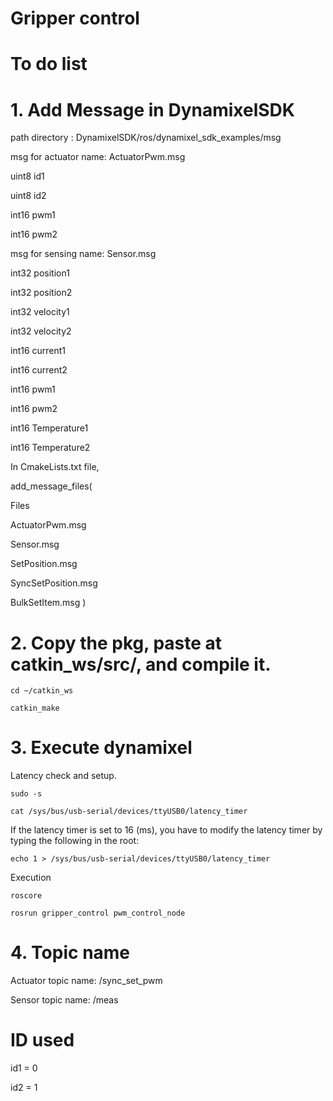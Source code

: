 # Gripper control

# To do list

# 1. Add Message in DynamixelSDK

path directory : DynamixelSDK/ros/dynamixel_sdk_examples/msg

msg for actuator name: ActuatorPwm.msg

uint8 id1

uint8 id2

int16 pwm1

int16 pwm2

msg for sensing name: Sensor.msg

int32 position1

int32 position2

int32 velocity1

int32 velocity2

int16 current1

int16 current2

int16 pwm1

int16 pwm2

int16 Temperature1

int16 Temperature2

In CmakeLists.txt file,

add_message_files(

  Files
    
   ActuatorPwm.msg
    
   Sensor.msg
    
   SetPosition.msg
    
   SyncSetPosition.msg
    
   BulkSetItem.msg
)

# 2. Copy the pkg, paste at catkin_ws/src/, and compile it.

    cd ~/catkin_ws

    catkin_make

# 3. Execute dynamixel

Latency check and setup.

    sudo -s

    cat /sys/bus/usb-serial/devices/ttyUSB0/latency_timer

If the latency timer is set to 16 (ms), you have to modify the latency timer by typing the following in the root:

    echo 1 > /sys/bus/usb-serial/devices/ttyUSB0/latency_timer

Execution

    roscore

    rosrun gripper_control pwm_control_node

# 4. Topic name

 Actuator topic name: /sync_set_pwm

Sensor topic name: /meas

# ID used

id1 = 0

id2 = 1
